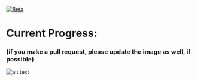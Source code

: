 [![Beta](https://github.com/lgariv/Prog/actions/workflows/beta.yml/badge.svg?branch=test-build)](https://github.com/lgariv/Prog/actions/workflows/beta.yml)
# Current Progress:
### (if you make a pull request, please update the image as well, if possible)
![alt text](https://i.imgur.com/vffoSsZ.png)

